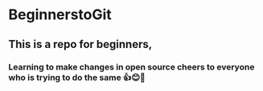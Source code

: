 # BeginnerstoGit
## This is a repo for beginners,
### Learning to make changes in open source cheers to everyone who is trying to do the same 👍😊🎉

